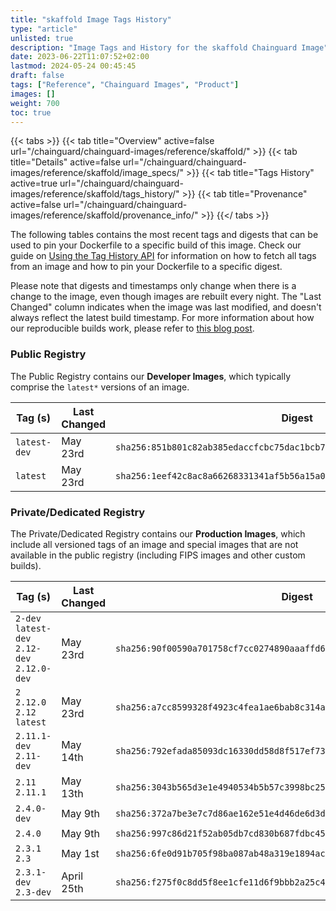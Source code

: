 ```yaml
---
title: "skaffold Image Tags History"
type: "article"
unlisted: true
description: "Image Tags and History for the skaffold Chainguard Image"
date: 2023-06-22T11:07:52+02:00
lastmod: 2024-05-24 00:45:45
draft: false
tags: ["Reference", "Chainguard Images", "Product"]
images: []
weight: 700
toc: true
---
```


{{< tabs >}}
{{< tab title="Overview" active=false url="/chainguard/chainguard-images/reference/skaffold/" >}}
{{< tab title="Details" active=false url="/chainguard/chainguard-images/reference/skaffold/image_specs/" >}}
{{< tab title="Tags History" active=true url="/chainguard/chainguard-images/reference/skaffold/tags_history/" >}}
{{< tab title="Provenance" active=false url="/chainguard/chainguard-images/reference/skaffold/provenance_info/" >}}
{{</ tabs >}}

The following tables contains the most recent tags and digests that can be used to pin your Dockerfile to a specific build of this image. Check our guide on [Using the Tag History API](/chainguard/chainguard-images/using-the-tag-history-api/) for information on how to fetch all tags from an image and how to pin your Dockerfile to a specific digest.

Please note that digests and timestamps only change when there is a change to the image, even though images are rebuilt every night. The "Last Changed" column indicates when the image was last modified, and doesn't always reflect the latest build timestamp. For more information about how our reproducible builds work, please refer to [this blog post](https://www.chainguard.dev/unchained/reproducing-chainguards-reproducible-image-builds).

### Public Registry
The Public Registry contains our **Developer Images**, which typically comprise the `latest*` versions of an image.

| Tag (s)       | Last Changed | Digest                                                                    |
|---------------|--------------|---------------------------------------------------------------------------|
|  `latest-dev` | May 23rd     | `sha256:851b801c82ab385edaccfcbc75dac1bcb7ec8644128b12c6907282cd7a80f711` |
|  `latest`     | May 23rd     | `sha256:1eef42c8ac8a66268331341af5b56a15a040182278ac111865cd4418cc2e1f65` |


### Private/Dedicated Registry
The Private/Dedicated Registry contains our **Production Images**, which include all versioned tags of an image and special images that are not available in the public registry (including FIPS images and other custom builds).

| Tag (s)                                       | Last Changed | Digest                                                                    |
|-----------------------------------------------|--------------|---------------------------------------------------------------------------|
|  `2-dev` `latest-dev` `2.12-dev` `2.12.0-dev` | May 23rd     | `sha256:90f00590a701758cf7cc0274890aaaffd6f136edab93a5070fb31e960e205b93` |
|  `2` `2.12.0` `2.12` `latest`                 | May 23rd     | `sha256:a7cc8599328f4923c4fea1ae6bab8c314aada6cbfffca808fb8b0a04e6217bfe` |
|  `2.11.1-dev` `2.11-dev`                      | May 14th     | `sha256:792efada85093dc16330dd58d8f517ef7314dfff906ccf2b14e370a3472a112c` |
|  `2.11` `2.11.1`                              | May 13th     | `sha256:3043b565d3e1e4940534b5b57c3998bc25988e6e9ed3e63276eee81c31f6c803` |
|  `2.4.0-dev`                                  | May 9th      | `sha256:372a7be3e7c7d86ae162e51e4d46de6d3df2e16df4139b02b2a67cf4d3bd5a08` |
|  `2.4.0`                                      | May 9th      | `sha256:997c86d21f52ab05db7cd830b687fdbc45906f787869659acc3e5ece9539b08a` |
|  `2.3.1` `2.3`                                | May 1st      | `sha256:6fe0d91b705f98ba087ab48a319e1894ac7ab9cd56a829d7e51e770f2965a867` |
|  `2.3.1-dev` `2.3-dev`                        | April 25th   | `sha256:f275f0c8dd5f8ee1cfe11d6f9bbb2a25c44ff6fe276b2af1dbbde9ad3bcf4386` |

